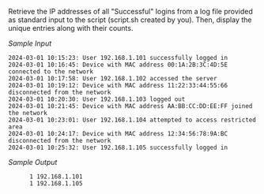 Retrieve the IP addresses of all "Successful" logins from a log file provided as standard input to the script (script.sh created by you). Then, display the unique entries along with their counts.

*Sample Input*

```
2024-03-01 10:15:23: User 192.168.1.101 successfully logged in
2024-03-01 10:16:45: Device with MAC address 00:1A:2B:3C:4D:5E connected to the network
2024-03-01 10:17:58: User 192.168.1.102 accessed the server
2024-03-01 10:19:12: Device with MAC address 11:22:33:44:55:66 disconnected from the network
2024-03-01 10:20:30: User 192.168.1.103 logged out
2024-03-01 10:21:45: Device with MAC address AA:BB:CC:DD:EE:FF joined the network
2024-03-01 10:23:01: User 192.168.1.104 attempted to access restricted area
2024-03-01 10:24:17: Device with MAC address 12:34:56:78:9A:BC disconnected from the network
2024-03-01 10:25:32: User 192.168.1.105 successfully logged in
```

*Sample Output*

```
      1 192.168.1.101
      1 192.168.1.105
```

